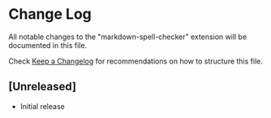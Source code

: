 # Change Log

All notable changes to the "markdown-spell-checker" extension will be documented in this file.

Check [Keep a Changelog](http://keepachangelog.com/) for recommendations on how to structure this file.

## [Unreleased]

- Initial release
